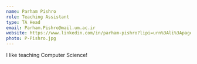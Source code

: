 ```yaml
---
name: Parham Pishro
role: Teaching Assistant
type: TA Head
email: Parham.Pishro@mail.um.ac.ir
website: https://www.linkedin.com/in/parham-pishro?lipi=urn%3Ali%3Apage%3Ad_flagship3_profile_view_base_contact_details%3BkYRFzYnOQo2KJzP5N58MbQ%3D%3D
photo: P-Pishro.jpg
---
```


I like teaching Computer Science!
